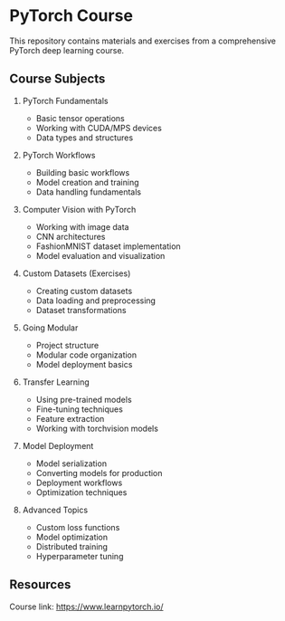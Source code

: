 # PyTorch Course

This repository contains materials and exercises from a comprehensive PyTorch deep learning course. 

## Course Subjects

1. PyTorch Fundamentals
   - Basic tensor operations
   - Working with CUDA/MPS devices
   - Data types and structures

2. PyTorch Workflows
   - Building basic workflows
   - Model creation and training
   - Data handling fundamentals

3. Computer Vision with PyTorch
   - Working with image data
   - CNN architectures
   - FashionMNIST dataset implementation
   - Model evaluation and visualization

4. Custom Datasets (Exercises)
   - Creating custom datasets
   - Data loading and preprocessing
   - Dataset transformations

5. Going Modular
   - Project structure
   - Modular code organization
   - Model deployment basics

6. Transfer Learning
   - Using pre-trained models
   - Fine-tuning techniques
   - Feature extraction
   - Working with torchvision models

7. Model Deployment
   - Model serialization
   - Converting models for production
   - Deployment workflows
   - Optimization techniques

8. Advanced Topics
   - Custom loss functions
   - Model optimization
   - Distributed training
   - Hyperparameter tuning

## Resources

Course link: https://www.learnpytorch.io/